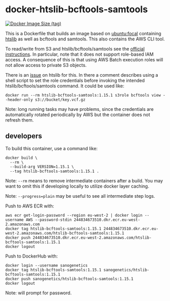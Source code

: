 # docker-htslib-bcftools-samtools

[![Docker Image Size (tag)](https://img.shields.io/docker/image-size/sanogenetics/htslib-bcftools-samtools/1.15.1?style=plastic)](https://hub.docker.com/r/sanogenetics/htslib-bcftools-samtools)

This is a Dockerfile that builds an image based on [ubuntu:focal](https://hub.docker.com/_/ubuntu) containing [htslib](http://www.htslib.org/) as well as bcftools and samtools. This also contains the AWS CLI tool.

To read/write from S3 and htslib/bcftools/samtools see the [official instructions](http://www.htslib.org/doc/htslib-s3-plugin.html). In particular, note that it does not support role-based IAM access. A consequence of this is that using AWS Batch execution roles will not allow access to private S3 objects. 

There is an [issue](https://github.com/samtools/htslib/issues/344) on htslib for this. In there a comment describes using a shell script to set the role credentials before invoking the intended htslib/bcftools/samtools command. It could be used like:

```
docker run --rm htslib-bcftools-samtools:1.15.1 s3role bcftools view --header-only s3://bucket/key.vcf.gz
```

Note: long running tasks may have problems, since the credentials are automatically rotated periodically by AWS but the container does not refresh them.

## developers

To build this container, use a command like:

```
docker build \
  --rm \
  --build-arg VERSION=1.15.1 \
  --tag htslib-bcftools-samtools:1.15.1 .
```

Note: `--rm` means to remove intermediate containers after a build. You may want to omit this if developing locally to utilize docker layer caching.

Note: `--progress=plain` may be useful to see all intermediate step logs.

Push to AWS ECR with:

```
aws ecr get-login-password --region eu-west-2 | docker login --username AWS --password-stdin 244834673510.dkr.ecr.eu-west-2.amazonaws.com
docker tag htslib-bcftools-samtools:1.15.1 244834673510.dkr.ecr.eu-west-2.amazonaws.com/htslib-bcftools-samtools:1.15.1
docker push 244834673510.dkr.ecr.eu-west-2.amazonaws.com/htslib-bcftools-samtools:1.15.1
docker logout
```

Push to DockerHub with:

```
docker login --username sanogenetics
docker tag htslib-bcftools-samtools:1.15.1 sanogenetics/htslib-bcftools-samtools:1.15.1
docker push sanogenetics/htslib-bcftools-samtools:1.15.1
docker logout
```

Note: will prompt for password.